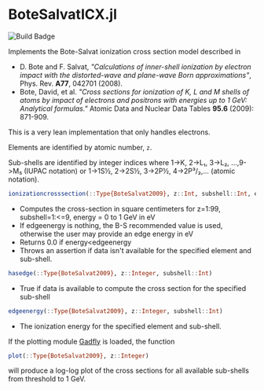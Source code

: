 # BoteSalvatICX.jl

![Build Badge](https://travis-ci.com/usnistgov/BoteSalvatICX.jl.svg?branch=master)

Implements the Bote-Salvat ionization cross section model described in

* D. Bote and F. Salvat, _"Calculations of inner-shell ionization by electron impact with the distorted-wave and plane-wave Born approximations"_, Phys. Rev. **A77**, 042701 (2008).
* Bote, David, et al. _"Cross sections for ionization of K, L and M shells of atoms by impact of electrons and positrons with energies up to 1 GeV: Analytical formulas."_ Atomic Data and Nuclear Data Tables **95.6** (2009): 871-909.

This is a very lean implementation that only handles electrons.

Elements are identified by atomic number, `z`.

Sub-shells are identified by integer indices where 1->K, 2->L₁, 3->L₂, ...,9->M₅ (IUPAC notation) or
1->1S½, 2->2S½, 3->2P½, 4->2P³/₂,... (atomic notation).

```julia
ionizationcrosssection(::Type{BoteSalvat2009}, z::Int, subshell::Int, energy::AbstractFloat, edgeenergy::AbstractFloat=edgeenergy(BoteSalvat2009, z, subshell))
```
* Computes the cross-section in square centimeters for z=1:99, subshell=1:<=9, energy = 0 to 1 GeV in eV
* If edgeenergy is nothing, the B-S recommended value is used, otherwise the user may provide an edge energy in eV
* Returns 0.0 if energy<edgeenergy
* Throws an assertion if data isn't available for the specified element and sub-shell.

```julia
hasedge(::Type{BoteSalvat2009}, z::Integer, subshell::Int)
```
* True if data is available to compute the cross section for the specified sub-shell

```julia
edgeenergy(::Type{BoteSalvat2009}, z::Integer, subshell::Int)
```
* The ionization energy for the specified element and sub-shell.


If the plotting module [Gadfly](https://github.com/GiovineItalia/Gadfly.jl) is loaded, the function
```julia
plot(::Type{BoteSalvat2009}, z::Integer)
```
will produce a log-log plot of the cross sections for all available sub-shells from threshold to 1 GeV.
